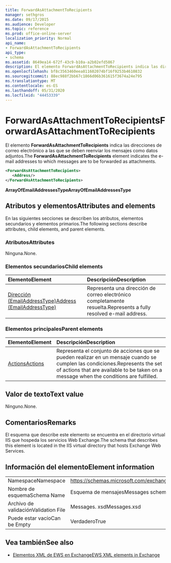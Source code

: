 ```yaml
---
title: ForwardAsAttachmentToRecipients
manager: sethgros
ms.date: 09/17/2015
ms.audience: Developer
ms.topic: reference
ms.prod: office-online-server
localization_priority: Normal
api_name:
- ForwardAsAttachmentToRecipients
api_type:
- schema
ms.assetid: 8649ea14-672f-43c9-b10a-a2b02efd5867
description: El elemento ForwardAsAttachmentToRecipients indica las direcciones de correo electrónico a las que se deben reenviar los mensajes como datos adjuntos.
ms.openlocfilehash: bf8c3563460eea811602074bf16f9253b4610832
ms.sourcegitcommit: 88ec988f2bb67c1866d06b361615f3674a24e795
ms.translationtype: MT
ms.contentlocale: es-ES
ms.lasthandoff: 05/31/2020
ms.locfileid: "44453339"
---
```

# <a name="forwardasattachmenttorecipients"></a><span data-ttu-id="2b8bc-103">ForwardAsAttachmentToRecipients</span><span class="sxs-lookup"><span data-stu-id="2b8bc-103">ForwardAsAttachmentToRecipients</span></span>

<span data-ttu-id="2b8bc-104">El elemento **ForwardAsAttachmentToRecipients** indica las direcciones de correo electrónico a las que se deben reenviar los mensajes como datos adjuntos.</span><span class="sxs-lookup"><span data-stu-id="2b8bc-104">The **ForwardAsAttachmentToRecipients** element indicates the e-mail addresses to which messages are to be forwarded as attachments.</span></span> 
  
```XML
<ForwardAsAttachmentToRecipients>
   <Address/>
</ForwardAsAttachmentToRecipients>
```

 <span data-ttu-id="2b8bc-105">**ArrayOfEmailAddressesType**</span><span class="sxs-lookup"><span data-stu-id="2b8bc-105">**ArrayOfEmailAddressesType**</span></span>
## <a name="attributes-and-elements"></a><span data-ttu-id="2b8bc-106">Atributos y elementos</span><span class="sxs-lookup"><span data-stu-id="2b8bc-106">Attributes and elements</span></span>

<span data-ttu-id="2b8bc-107">En las siguientes secciones se describen los atributos, elementos secundarios y elementos primarios.</span><span class="sxs-lookup"><span data-stu-id="2b8bc-107">The following sections describe attributes, child elements, and parent elements.</span></span>
  
### <a name="attributes"></a><span data-ttu-id="2b8bc-108">Atributos</span><span class="sxs-lookup"><span data-stu-id="2b8bc-108">Attributes</span></span>

<span data-ttu-id="2b8bc-109">Ninguna.</span><span class="sxs-lookup"><span data-stu-id="2b8bc-109">None.</span></span>
  
### <a name="child-elements"></a><span data-ttu-id="2b8bc-110">Elementos secundarios</span><span class="sxs-lookup"><span data-stu-id="2b8bc-110">Child elements</span></span>

|<span data-ttu-id="2b8bc-111">**Elemento**</span><span class="sxs-lookup"><span data-stu-id="2b8bc-111">**Element**</span></span>|<span data-ttu-id="2b8bc-112">**Descripción**</span><span class="sxs-lookup"><span data-stu-id="2b8bc-112">**Description**</span></span>|
|:-----|:-----|
|[<span data-ttu-id="2b8bc-113">Dirección (EmailAddressType)</span><span class="sxs-lookup"><span data-stu-id="2b8bc-113">Address (EmailAddressType)</span></span>](address-emailaddresstype.md) <br/> |<span data-ttu-id="2b8bc-114">Representa una dirección de correo electrónico completamente resuelta.</span><span class="sxs-lookup"><span data-stu-id="2b8bc-114">Represents a fully resolved e-mail address.</span></span>  <br/> |
   
### <a name="parent-elements"></a><span data-ttu-id="2b8bc-115">Elementos principales</span><span class="sxs-lookup"><span data-stu-id="2b8bc-115">Parent elements</span></span>

|<span data-ttu-id="2b8bc-116">**Elemento**</span><span class="sxs-lookup"><span data-stu-id="2b8bc-116">**Element**</span></span>|<span data-ttu-id="2b8bc-117">**Descripción**</span><span class="sxs-lookup"><span data-stu-id="2b8bc-117">**Description**</span></span>|
|:-----|:-----|
|[<span data-ttu-id="2b8bc-118">Actions</span><span class="sxs-lookup"><span data-stu-id="2b8bc-118">Actions</span></span>](actions.md) <br/> |<span data-ttu-id="2b8bc-119">Representa el conjunto de acciones que se pueden realizar en un mensaje cuando se cumplen las condiciones.</span><span class="sxs-lookup"><span data-stu-id="2b8bc-119">Represents the set of actions that are available to be taken on a message when the conditions are fulfilled.</span></span>  <br/> |
   
## <a name="text-value"></a><span data-ttu-id="2b8bc-120">Valor de texto</span><span class="sxs-lookup"><span data-stu-id="2b8bc-120">Text value</span></span>

<span data-ttu-id="2b8bc-121">Ninguno.</span><span class="sxs-lookup"><span data-stu-id="2b8bc-121">None.</span></span>
  
## <a name="remarks"></a><span data-ttu-id="2b8bc-122">Comentarios</span><span class="sxs-lookup"><span data-stu-id="2b8bc-122">Remarks</span></span>

<span data-ttu-id="2b8bc-123">El esquema que describe este elemento se encuentra en el directorio virtual IIS que hospeda los servicios Web Exchange.</span><span class="sxs-lookup"><span data-stu-id="2b8bc-123">The schema that describes this element is located in the IIS virtual directory that hosts Exchange Web Services.</span></span>
  
## <a name="element-information"></a><span data-ttu-id="2b8bc-124">Información del elemento</span><span class="sxs-lookup"><span data-stu-id="2b8bc-124">Element information</span></span>

|||
|:-----|:-----|
|<span data-ttu-id="2b8bc-125">Namespace</span><span class="sxs-lookup"><span data-stu-id="2b8bc-125">Namespace</span></span>  <br/> |https://schemas.microsoft.com/exchange/services/2006/messages  <br/> |
|<span data-ttu-id="2b8bc-126">Nombre de esquema</span><span class="sxs-lookup"><span data-stu-id="2b8bc-126">Schema Name</span></span>  <br/> |<span data-ttu-id="2b8bc-127">Esquema de mensajes</span><span class="sxs-lookup"><span data-stu-id="2b8bc-127">Messages schema</span></span>  <br/> |
|<span data-ttu-id="2b8bc-128">Archivo de validación</span><span class="sxs-lookup"><span data-stu-id="2b8bc-128">Validation File</span></span>  <br/> |<span data-ttu-id="2b8bc-129">Messages. xsd</span><span class="sxs-lookup"><span data-stu-id="2b8bc-129">Messages.xsd</span></span>  <br/> |
|<span data-ttu-id="2b8bc-130">Puede estar vacío</span><span class="sxs-lookup"><span data-stu-id="2b8bc-130">Can be Empty</span></span>  <br/> |<span data-ttu-id="2b8bc-131">Verdadero</span><span class="sxs-lookup"><span data-stu-id="2b8bc-131">True</span></span>  <br/> |
   
## <a name="see-also"></a><span data-ttu-id="2b8bc-132">Vea también</span><span class="sxs-lookup"><span data-stu-id="2b8bc-132">See also</span></span>



- [<span data-ttu-id="2b8bc-133">Elementos XML de EWS en Exchange</span><span class="sxs-lookup"><span data-stu-id="2b8bc-133">EWS XML elements in Exchange</span></span>](ews-xml-elements-in-exchange.md)

